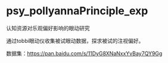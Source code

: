 # psy_pollyannaPrinciple_exp
认知资源对乐观偏好影响的眼动研究

通过tobbi眼动仪收集被试眼动数据，探求被试的注视偏好。

数据集：https://pan.baidu.com/s/11DyG8XNaNxxYvBay7QY9Gg
